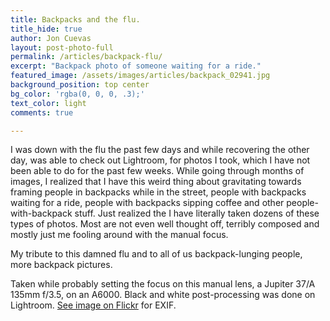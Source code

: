 ```yaml
---
title: Backpacks and the flu.
title_hide: true
author: Jon Cuevas
layout: post-photo-full
permalink: /articles/backpack-flu/
excerpt: "Backpack photo of someone waiting for a ride."
featured_image: /assets/images/articles/backpack_02941.jpg
background_position: top center
bg_color: 'rgba(0, 0, 0, .3);'
text_color: light
comments: true

---
```


I was down with the flu the past few days and while recovering the other day, was able to check out Lightroom, for photos I took, which I have not been able to do for the past few weeks. While going through months of images, I realized that I have this weird thing about gravitating towards framing people in backpacks while in the street, people with backpacks waiting for a ride, people with backpacks sipping coffee and other people-with-backpack stuff. Just realized the I have literally taken dozens of these types of photos. Most are not even well thought off, terribly composed and mostly just me fooling around with the manual focus. 

My tribute to this damned flu and to all of us backpack-lunging people, more backpack pictures.

Taken while probably setting the focus on this manual lens, a Jupiter 37/A 135mm f/3.5, on an A6000. Black and white post-processing was done on Lightroom. [See image on Flickr][1] for EXIF.

[1]: https://www.flickr.com/photos/archondigital/17140145397/
